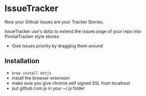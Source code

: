 IssueTracker
===

Now your Github Issues are your Tracker Stories.

IssueTracker use's dotjs to extend the issues page of your repo into PivotalTracker style stories

* Give issues priority by dragging them around


Installation
---

* `brew install dotjs`
* install the browser extension
* make sure you give chrome self signed SSL from localhost
* put github.com.js in your ~/.js folder
